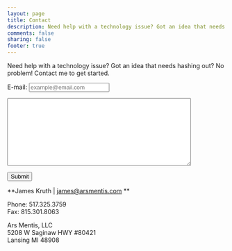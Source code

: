```yaml
---
layout: page
title: Contact
description: Need help with a technology issue? Got an idea that needs hashing out? No problem! Contact me to get started.
comments: false
sharing: false
footer: true
---
```


Need help with a technology issue? Got an idea that needs hashing out? No problem! Contact me to get started.

<form class="contact">
  <p><label for="email">E-mail: </label><input type="email" name="email" id="email" placeholder="example@email.com"></p>
  <p><textarea name="message" rows="10" cols="50"></textarea></p>
  <p><input type="submit" value="Submit" id="submit"></p>
</form>

**James Kruth | james@arsmentis.com **

Phone: 517.325.3759<br>
Fax: 815.301.8063

Ars Mentis, LLC<br>
5208 W Saginaw HWY #80421<br>
Lansing MI 48908